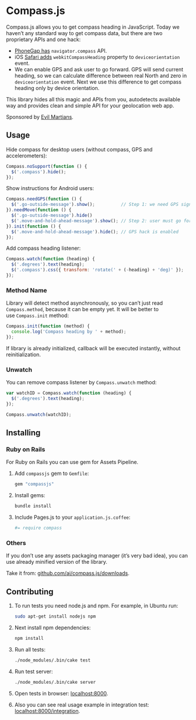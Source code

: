 # Compass.js

Compass.js allows you to get compass heading in JavaScript.
Today we haven’t any standard way to get compass data,
but there are two proprietary APIs and one hack:

* [PhoneGap has] `navigator.compass` API.
* iOS [Safari adds] `webkitCompassHeading` property to `deviceorientation` event.
* We can enable GPS and ask user to go forward. GPS will send current heading,
  so we can calculate difference between real North and zero in
  `deviceorientation` event. Next we use this difference to get compass heading
  only by device orientation.

This library hides all this magic and APIs from you, autodetects available
way and provides clean and simple API for your geolocation web app.

Sponsored by [Evil Martians].

[PhoneGap has]:  http://docs.phonegap.com/phonegap_compass_compass.md.html
[Safari adds]:   http://developer.apple.com/library/safari/#documentation/SafariDOMAdditions/Reference/DeviceOrientationEventClassRef/DeviceOrientationEvent/DeviceOrientationEvent.html
[Evil Martians]: http://evilmartians.com/

## Usage


Hide compass for desktop users (without compass, GPS and accelerometers):

```js
Compass.noSupport(function () {
  $('.compass').hide();
});
```

Show instructions for Android users:

```js
Compass.needGPS(function () {
  $('.go-outside-message').show();          // Step 1: we need GPS signal
}).needMove(function () {
  $('.go-outside-message').hide()
  $('.move-and-hold-ahead-message').show(); // Step 2: user must go forward
}).init(function () {
  $('.move-and-hold-ahead-message').hide(); // GPS hack is enabled
});
```

Add compass heading listener:

```js
Compass.watch(function (heading) {
  $('.degrees').text(heading);
  $('.compass').css({ transform: 'rotate(' + (-heading) + 'deg)' });
});
```

### Method Name

Library will detect method asynchronously, so you can’t just read
`Compass.method`, because it can be empty yet. It will be better to
use `Compass.init` method:

```js
Compass.init(function (method) {
  console.log('Compass heading by ' + method);
});
```

If library is already initialized, callback will be executed instantly,
without reinitialization.

### Unwatch

You can remove compass listener by `Compass.unwatch` method:

```js
var watchID = Compass.watch(function (heading) {
  $('.degrees').text(heading);
});

Compass.unwatch(watchID);
```

## Installing

### Ruby on Rails

For Ruby on Rails you can use gem for Assets Pipeline.

1. Add `compassjs` gem to `Gemfile`:

   ```ruby
   gem "compassjs"
   ```

2. Install gems:

   ```sh
   bundle install
   ```

3. Include Pages.js to your `application.js.coffee`:

   ```coffee
   #= require compass
   ```

### Others

If you don’t use any assets packaging manager (it’s very bad idea), you can use
already minified version of the library.

Take it from: [github.com/ai/compass.js/downloads].

[github.com/ai/compass.js/downloads]: https://github.com/ai/compass.js/downloads

## Contributing

1. To run tests you need node.js and npm. For example, in Ubuntu run:

   ```sh
   sudo apt-get install nodejs npm
   ```

2. Next install npm dependencies:

   ```sh
   npm install
   ```

3. Run all tests:

   ```sh
   ./node_modules/.bin/cake test
   ```

4. Run test server:

   ```sh
   ./node_modules/.bin/cake server
   ```

5. Open tests in browser: [localhost:8000].
6. Also you can see real usage example in integration test:
   [localhost:8000/integration].

[localhost:8000]: http://localhost:8000
[localhost:8000/integration]: http://localhost:8000/integration

